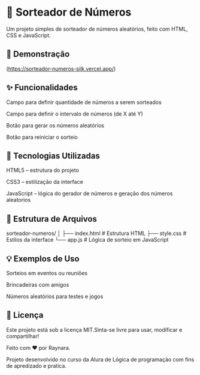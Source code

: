 
# 🎲 Sorteador de Números

Um projeto simples de sorteador de números aleatórios, feito com HTML, CSS e JavaScript. 

## 📸 Demonstração

(https://sorteador-numeros-silk.vercel.app/)

## ✨ Funcionalidades


Campo para definir quantidade de números a serem sorteados

Campo para definir o intervalo de números (de X até Y)

Botão para gerar os números aleatórios

Botão para reiniciar o sorteio


## 🧪 Tecnologias Utilizadas

HTML5 – estrutura do projeto

CSS3 – estilização da interface

JavaScript – lógica do gerador de números e geração dos números aleatorios


## 📂 Estrutura de Arquivos

sorteador-numeros/
│
├── index.html         # Estrutura HTML
├── style.css          # Estilos da interface
└── app.js          # Lógica de sorteio em JavaScript


## 💡 Exemplos de Uso

Sorteios em eventos ou reuniões

Brincadeiras com amigos

Números aleatórios para testes e jogos


## 📄 Licença

Este projeto está sob a licença MIT.Sinta-se livre para usar, modificar e compartilhar!

Feito com ❤️ por Raynara.

Projeto desenvolvido no curso da Alura de Lógica de programação com fins de apredizado e pratica.


 
